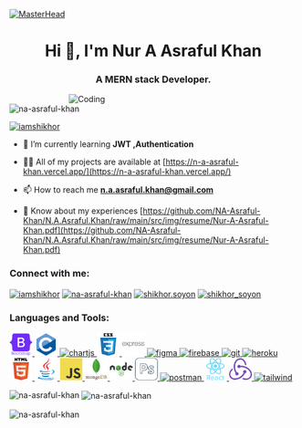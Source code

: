 [![MasterHead](https://developers.giphy.com/branch/master/static/api-512d36c09662682717108a38bbb5c57d.gif)](https://n-a-asraful-khan.vercel.app/)

<h1 align="center">Hi 👋, I'm Nur A Asraful Khan</h1>
<h3 align="center">A MERN stack Developer.</h3>

<img align="right" alt="Coding" width="400" src="https://img.freepik.com/free-vector/programming-concept-illustration_114360-1213.jpg?t=st=1716029291~exp=1716032891~hmac=f33d03d8d6c414f3a200d1ff01b785da2099438ed8fa58153455bb28dda1b668&w=740"/>

<p align="left"> <img src="https://komarev.com/ghpvc/?username=na-asraful-khan&label=Profile%20views&color=0e75b6&style=flat" alt="na-asraful-khan" /> </p>

<p align="left"> <a href="https://twitter.com/iamshikhor" target="blank"><img src="https://img.shields.io/twitter/follow/iamshikhor?logo=twitter&style=for-the-badge" alt="iamshikhor" /></a> </p>

- 🌱 I’m currently learning **JWT ,Authentication**

- 👨‍💻 All of my projects are available at [https://n-a-asraful-khan.vercel.app/](https://n-a-asraful-khan.vercel.app/)

- 📫 How to reach me **n.a.asraful.khan@gmail.com**

- 📄 Know about my experiences [https://github.com/NA-Asraful-Khan/N.A.Asraful.Khan/raw/main/src/img/resume/Nur-A-Asraful-Khan.pdf](https://github.com/NA-Asraful-Khan/N.A.Asraful.Khan/raw/main/src/img/resume/Nur-A-Asraful-Khan.pdf)

<h3 align="left">Connect with me:</h3>
<p align="left">
<a href="https://twitter.com/iamshikhor" target="blank"><img align="center" src="https://raw.githubusercontent.com/rahuldkjain/github-profile-readme-generator/master/src/images/icons/Social/twitter.svg" alt="iamshikhor" height="30" width="40" /></a>
<a href="https://linkedin.com/in/na-asraful-khan" target="blank"><img align="center" src="https://raw.githubusercontent.com/rahuldkjain/github-profile-readme-generator/master/src/images/icons/Social/linked-in-alt.svg" alt="na-asraful-khan" height="30" width="40" /></a>
<a href="https://fb.com/shikhor.soyon" target="blank"><img align="center" src="https://raw.githubusercontent.com/rahuldkjain/github-profile-readme-generator/master/src/images/icons/Social/facebook.svg" alt="shikhor.soyon" height="30" width="40" /></a>
<a href="https://instagram.com/shikhor_soyon" target="blank"><img align="center" src="https://raw.githubusercontent.com/rahuldkjain/github-profile-readme-generator/master/src/images/icons/Social/instagram.svg" alt="shikhor_soyon" height="30" width="40" /></a>
</p>

<h3 align="left">Languages and Tools:</h3>
<p align="left"> <a href="https://getbootstrap.com" target="_blank" rel="noreferrer"> <img src="https://raw.githubusercontent.com/devicons/devicon/master/icons/bootstrap/bootstrap-plain-wordmark.svg" alt="bootstrap" width="40" height="40"/> </a> <a href="https://www.cprogramming.com/" target="_blank" rel="noreferrer"> <img src="https://raw.githubusercontent.com/devicons/devicon/master/icons/c/c-original.svg" alt="c" width="40" height="40"/> </a> <a href="https://www.chartjs.org" target="_blank" rel="noreferrer"> <img src="https://www.chartjs.org/media/logo-title.svg" alt="chartjs" width="40" height="40"/> </a> <a href="https://www.w3schools.com/css/" target="_blank" rel="noreferrer"> <img src="https://raw.githubusercontent.com/devicons/devicon/master/icons/css3/css3-original-wordmark.svg" alt="css3" width="40" height="40"/> </a> <a href="https://expressjs.com" target="_blank" rel="noreferrer"> <img src="https://raw.githubusercontent.com/devicons/devicon/master/icons/express/express-original-wordmark.svg" alt="express" width="40" height="40"/> </a> <a href="https://www.figma.com/" target="_blank" rel="noreferrer"> <img src="https://www.vectorlogo.zone/logos/figma/figma-icon.svg" alt="figma" width="40" height="40"/> </a> <a href="https://firebase.google.com/" target="_blank" rel="noreferrer"> <img src="https://www.vectorlogo.zone/logos/firebase/firebase-icon.svg" alt="firebase" width="40" height="40"/> </a> <a href="https://git-scm.com/" target="_blank" rel="noreferrer"> <img src="https://www.vectorlogo.zone/logos/git-scm/git-scm-icon.svg" alt="git" width="40" height="40"/> </a> <a href="https://heroku.com" target="_blank" rel="noreferrer"> <img src="https://www.vectorlogo.zone/logos/heroku/heroku-icon.svg" alt="heroku" width="40" height="40"/> </a> <a href="https://www.w3.org/html/" target="_blank" rel="noreferrer"> <img src="https://raw.githubusercontent.com/devicons/devicon/master/icons/html5/html5-original-wordmark.svg" alt="html5" width="40" height="40"/> </a> <a href="https://www.java.com" target="_blank" rel="noreferrer"> <img src="https://raw.githubusercontent.com/devicons/devicon/master/icons/java/java-original.svg" alt="java" width="40" height="40"/> </a> <a href="https://developer.mozilla.org/en-US/docs/Web/JavaScript" target="_blank" rel="noreferrer"> <img src="https://raw.githubusercontent.com/devicons/devicon/master/icons/javascript/javascript-original.svg" alt="javascript" width="40" height="40"/> </a> <a href="https://www.mongodb.com/" target="_blank" rel="noreferrer"> <img src="https://raw.githubusercontent.com/devicons/devicon/master/icons/mongodb/mongodb-original-wordmark.svg" alt="mongodb" width="40" height="40"/> </a> <a href="https://nodejs.org" target="_blank" rel="noreferrer"> <img src="https://raw.githubusercontent.com/devicons/devicon/master/icons/nodejs/nodejs-original-wordmark.svg" alt="nodejs" width="40" height="40"/> </a> <a href="https://www.photoshop.com/en" target="_blank" rel="noreferrer"> <img src="https://raw.githubusercontent.com/devicons/devicon/master/icons/photoshop/photoshop-line.svg" alt="photoshop" width="40" height="40"/> </a> <a href="https://postman.com" target="_blank" rel="noreferrer"> <img src="https://www.vectorlogo.zone/logos/getpostman/getpostman-icon.svg" alt="postman" width="40" height="40"/> </a> <a href="https://reactjs.org/" target="_blank" rel="noreferrer"> <img src="https://raw.githubusercontent.com/devicons/devicon/master/icons/react/react-original-wordmark.svg" alt="react" width="40" height="40"/> </a> <a href="https://redux.js.org" target="_blank" rel="noreferrer"> <img src="https://raw.githubusercontent.com/devicons/devicon/master/icons/redux/redux-original.svg" alt="redux" width="40" height="40"/> </a> <a href="https://tailwindcss.com/" target="_blank" rel="noreferrer"> <img src="https://www.vectorlogo.zone/logos/tailwindcss/tailwindcss-icon.svg" alt="tailwind" width="40" height="40"/> </a> </p>

<p><img align="left" src="https://github-readme-stats.vercel.app/api/top-langs?username=na-asraful-khan&show_icons=true&locale=en&layout=compact" alt="na-asraful-khan" /></p>

<p>&nbsp;<img align="center" src="https://github-readme-stats.vercel.app/api?username=na-asraful-khan&show_icons=true&locale=en" alt="na-asraful-khan" /></p>

<p><img align="center" src="https://github-readme-streak-stats.herokuapp.com/?user=na-asraful-khan&" alt="na-asraful-khan" /></p>
